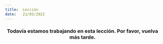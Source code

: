 ```yaml
---
title:  Lección
date:   21/05/2022
---
```


### <center>Todavía estamos trabajando en esta lección. Por favor, vuelva más tarde.</center>